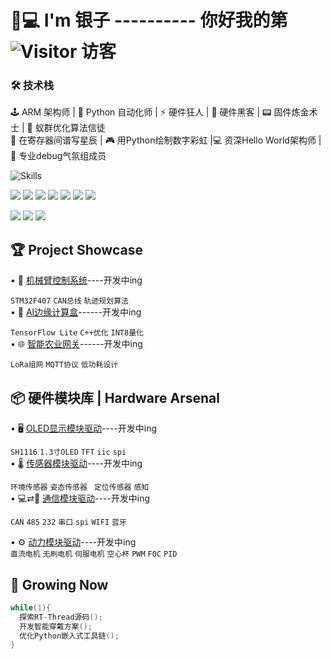 # 👨💻 I'm 银子 ---------- 你好我的第 ![Visitor](https://profile-counter.glitch.me/SilvrCode/count.svg)  访客

### 🛠️ 技术栈  
🕹️ ARM 架构师 | 🐍 Python 自动化师 | ⚡ 硬件狂人 | 🔌 硬件黑客 | 📟 固件炼金术士 | 🐜 蚁群优化算法信徒  
🌌 在寄存器间谱写星辰 | 🎮 用Python绘制数字彩虹 |💻 资深Hello World架构师 | 🐞 专业debug气氛组成员  

![Skills](https://skillicons.dev/icons?i=raspberrypi,arduino,linux,allegro)  

![](https://img.shields.io/badge/C-ED8B00?style=for-the-badge&logo=c&logoColor=white)
![](https://img.shields.io/badge/Python-3776AB?style=for-the-badge&logo=python&logoColor=white)
![](https://img.shields.io/badge/C++-00599C?style=for-the-badge&logo=cplusplus&logoColor=white)
![](https://img.shields.io/badge/Keil-03234B?style=for-the-badge&logo=arm&logoColor=white)
![](https://img.shields.io/badge/STM32CubeMX-03234B?style=for-the-badge&logo=stmicroelectronics&logoColor=white)
![](https://img.shields.io/badge/Altium_Designer-A5915F?style=for-the-badge&logo=altiumdesigner&logoColor=white)
![](https://img.shields.io/badge/嘉立创-FF6A00?style=for-the-badge&logo=data:image/png;base64,自定义Base64编码图标)



![](https://img.shields.io/badge/STM32-blue?logo=stmicroelectronics&logoColor=white)  ![](https://img.shields.io/badge/FreeRTOS-绿色进程-critical?logo=freertos)  ![](https://img.shields.io/badge/IoT-智慧连接-success?logo=azurepipelines)

## 🏆 Project Showcase
• 🦾 [机械臂控制系统](链接)----开发中ing  

`STM32F407` `CAN总线` `轨迹规划算法`  
• 🧠 [AI边缘计算盒](链接)------开发中ing 

`TensorFlow Lite` `C++优化` `INT8量化`  
• 🌐 [智能农业网关](链接)------开发中ing 

`LoRa组网` `MQTT协议` `低功耗设计`

## 📦 硬件模块库 | Hardware Arsenal

• 🖥️ [OLED显示模块驱动](链接)----开发中ing  

`SH1116`  `1.3寸OLED`  `TFT`   `iic`  `spi`   
• 🌡️ [传感器模块驱动](链接)----开发中ing  

`环境传感器`  `姿态传感器 `  `定位传感器`   `感知`  
• 💻️⇄📱 [通信模块驱动](链接)----开发中ing    

`CAN`  `485`  `232`   `串口`  `spi`  `WIFI`  `蓝牙` 

• ⚙️ [动力模块驱动](链接)----开发中ing    
`直流电机`  `无刷电机`  `伺服电机`   `空心杯`  `PWM`  `FOC`  `PID` 
## 🌱 Growing Now
```c
while(1){
  探索RT-Thread源码();
  开发智能穿戴方案();
  优化Python嵌入式工具链();
}


